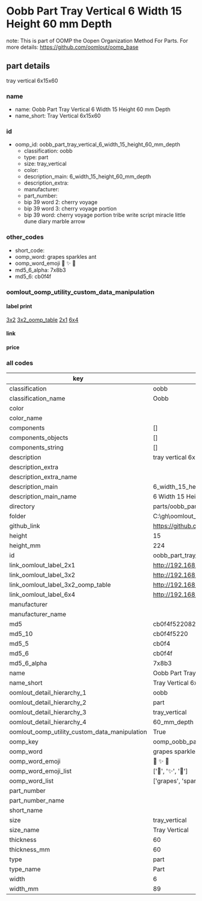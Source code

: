 # Oobb Part Tray Vertical 6 Width 15 Height 60 mm Depth  

note: This is part of OOMP the Oopen Organization Method For Parts. For more details: https://github.com/oomlout/oomp_base

##  part details
  



tray vertical 6x15x60



### name
* name: Oobb Part Tray Vertical 6 Width 15 Height 60 mm Depth
* name_short: Tray Vertical 6x15x60 
### id
* oomp_id: oobb_part_tray_vertical_6_width_15_height_60_mm_depth
  * classification: oobb
  * type: part
  * size: tray_vertical
  * color: 
  * description_main: 6_width_15_height_60_mm_depth
  * description_extra: 
  * manufacturer: 
  * part_number: 
  * bip 39 word 2: cherry voyage
  * bip 39 word 3: cherry voyage portion
  * bip 39 word: cherry voyage portion tribe write script miracle little dune diary marble arrow

### other_codes
* short_code: 
* oomp_word: grapes sparkles ant
* oomp_word_emoji :grapes: :sparkles: :ant:
* md5_6_alpha: 7x8b3
* md5_6: cb0f4f






### oomlout_oomp_utility_custom_data_manipulation
#### label print
[3x2](http://192.168.1.245:1112/?label=oomp%207x8b3)
[3x2_oomp_table](http://192.168.1.108:1112/?label=oomp%207x8b3)
[2x1](http://192.168.1.242:1112/?label=oomp%207x8b3)
[6x4](http://192.168.1.55:1112/?label=oomp%207x8b3)    

#### link

                              

#### price







### all codes 
| key | value |  
| --- | --- |  
| classification | oobb |  
| classification_name | Oobb |  
| color |  |  
| color_name |  |  
| components | [] |  
| components_objects | [] |  
| components_string | [] |  
| description | tray vertical 6x15x60 |  
| description_extra |  |  
| description_extra_name |  |  
| description_main | 6_width_15_height_60_mm_depth |  
| description_main_name | 6 Width 15 Height 60 mm Depth |  
| directory | parts/oobb_part_tray_vertical_6_width_15_height_60_mm_depth |  
| folder | C:\gh\oomlout_oobb_version_4_generated_parts\parts\oobb_part_tray_vertical_6_width_15_height_60_mm_depth |  
| github_link | https://github.com/oomlout/oomlout_oomp_part_src/tree/main/parts/oobb_part_tray_vertical_6_width_15_height_60_mm_depth |  
| height | 15 |  
| height_mm | 224 |  
| id | oobb_part_tray_vertical_6_width_15_height_60_mm_depth |  
| link_oomlout_label_2x1 | http://192.168.1.242:1112/?label=oomp%207x8b3 |  
| link_oomlout_label_3x2 | http://192.168.1.245:1112/?label=oomp%207x8b3 |  
| link_oomlout_label_3x2_oomp_table | http://192.168.1.108:1112/?label=oomp%207x8b3 |  
| link_oomlout_label_6x4 | http://192.168.1.55:1112/?label=oomp%207x8b3 |  
| manufacturer |  |  
| manufacturer_name |  |  
| md5 | cb0f4f52208291af06ff4e8550bd813b |  
| md5_10 | cb0f4f5220 |  
| md5_5 | cb0f4 |  
| md5_6 | cb0f4f |  
| md5_6_alpha | 7x8b3 |  
| name | Oobb Part Tray Vertical 6 Width 15 Height 60 mm Depth |  
| name_short | Tray Vertical 6x15x60  |  
| oomlout_detail_hierarchy_1 | oobb |  
| oomlout_detail_hierarchy_2 | part |  
| oomlout_detail_hierarchy_3 | tray_vertical |  
| oomlout_detail_hierarchy_4 | 60_mm_depth |  
| oomlout_oomp_utility_custom_data_manipulation | True |  
| oomp_key | oomp_oobb_part_tray_vertical_6_width_15_height_60_mm_depth |  
| oomp_word | grapes sparkles ant |  
| oomp_word_emoji | :grapes: :sparkles: :ant: |  
| oomp_word_emoji_list | [':grapes:', ':sparkles:', ':ant:'] |  
| oomp_word_list | ['grapes', 'sparkles', 'ant'] |  
| part_number |  |  
| part_number_name |  |  
| short_name |  |  
| size | tray_vertical |  
| size_name | Tray Vertical |  
| thickness | 60 |  
| thickness_mm | 60 |  
| type | part |  
| type_name | Part |  
| width | 6 |  
| width_mm | 89 |  
